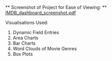 ** Screenshot of Project for Ease of Viewing: **
[IMDB_dashboard_screenshot.pdf](https://github.com/hongvictor2024/Tableau-Dashboard-of-IMDB-Movie-Database/files/14259008/IMDB_dashboard_screenshot.pdf)

Visualisations Used:
1. Dynamic Field Entries
2. Area Charts
3. Bar Charts
4. Word Clouds of Movie Genres
5. Box Plots
